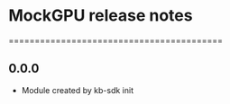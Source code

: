 # MockGPU release notes
=========================================

0.0.0
-----
* Module created by kb-sdk init
